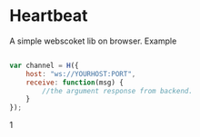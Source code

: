 # Heartbeat
A simple webscoket lib on browser.
Example
```javascript

var channel = H({
	host: "ws://YOURHOST:PORT",
	receive: function(msg) {
		//the argument response from backend.
	}
});
```
1
